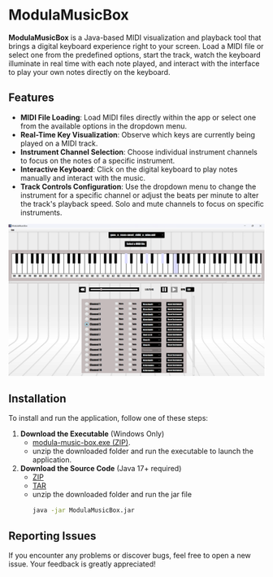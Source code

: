# ModulaMusicBox

**ModulaMusicBox** is a Java-based MIDI visualization and playback tool that brings a digital keyboard experience right 
to your screen. Load a MIDI file or select one from the predefined options, start the track, watch the keyboard illuminate 
in real time with each note played, and interact with the interface to play your own notes directly on the keyboard.

## Features

- **MIDI File Loading**: Load MIDI files directly within the app or select one from the available options in the dropdown menu.
- **Real-Time Key Visualization**: Observe which keys are currently being played on a MIDI track.
- **Instrument Channel Selection**: Choose individual instrument channels to focus on the notes of a specific instrument.
- **Interactive Keyboard**: Click on the digital keyboard to play notes manually and interact with the music.
- **Track Controls Configuration**: Use the dropdown menu to change the instrument for a specific channel 
or adjust the beats per minute to alter the track's playback speed. Solo and mute channels to focus on specific instruments.

![ModulaMusicBox](doc/modulamusicbox.png)
   
## Installation
To install and run the application, follow one of these steps:
1. **Download the Executable** (Windows Only)
   - [modula-music-box.exe (ZIP)](https://github.com/zephyrquest/modula-music-box/releases/download/v1.0.0/ModulaMusicBox_v1.0.0.zip).
   - unzip the downloaded folder and run the executable to launch the application.
2. **Download the Source Code** (Java 17+ required)
   - [ZIP](https://github.com/zephyrquest/modula-music-box/archive/refs/tags/v1.0.0.zip)
   - [TAR](https://github.com/zephyrquest/modula-music-box/archive/refs/tags/v1.0.0.tar.gz)
   - unzip the downloaded folder and run the jar file
      ```bash
     java -jar ModulaMusicBox.jar
      ```

## Reporting Issues
If you encounter any problems or discover bugs, feel free to open a new issue. Your feedback is greatly appreciated!